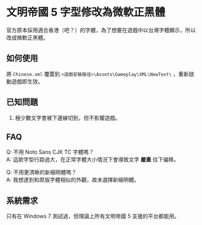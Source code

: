 # 文明帝國 5 字型修改為微軟正黑體

官方原本採用適合香港（吧？）的字體，為了想要在遊戲中以台灣字體顯示，所以改成微軟正黑體。

## 如何使用

將 `Chinese.xml` 覆蓋到 `<遊戲安裝路徑>\Assets\Gameplay\XML\NewText\` ，重新啟動遊戲即生效。

## 已知問題

1. 極少數文字會被下邊線切到，但不影響遊戲。

## FAQ

Q: 不用 Noto Sans CJK TC 字體嗎？  
A: 這款字型行距過大，在正常字體大小情況下會導致文字 **嚴重** 往下偏移。

Q: 不用更清晰的新細明體嗎？  
A: 我想達到和原版字體相似的外觀，故未選擇新細明體。

## 系統需求

只有在 Windows 7 測試過，但理論上所有文明帝國 5 支援的平台都能用。
